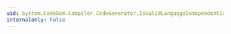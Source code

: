 ```yaml
---
uid: System.CodeDom.Compiler.CodeGenerator.IsValidLanguageIndependentIdentifier(System.String)
internalonly: False
---
```

